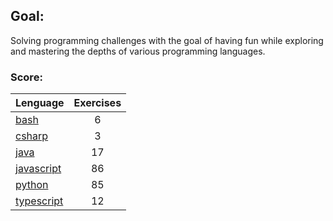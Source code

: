 ## Goal:
Solving programming challenges with the goal of having fun while exploring and mastering the depths of various programming languages.

### Score:
| Lenguage | Exercises |
|---|:---:|
| [bash](/bash) | 6 |
| [csharp](/csharp) | 3 |
| [java](/java) | 17 |
| [javascript](/javascript) | 86 |
| [python](/python) | 85 |
| [typescript](/typescript) | 12 |
